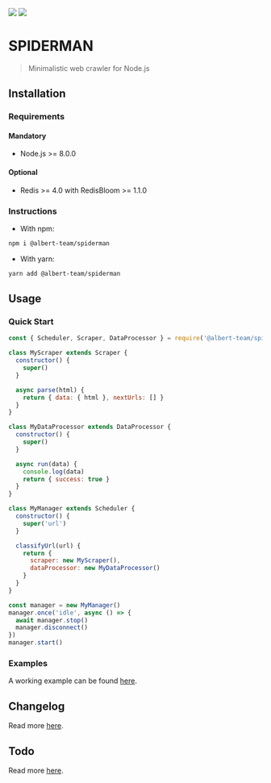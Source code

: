 [![](https://img.shields.io/github/license/albert-team/spiderman.svg?style=flat-square)](https://github.com/albert-team/spiderman)
[![](https://img.shields.io/npm/v/@albert-team/spiderman/latest.svg?style=flat-square)](https://www.npmjs.com/package/@albert-team/spiderman)

# SPIDERMAN

> Minimalistic web crawler for Node.js

## Installation

### Requirements

#### Mandatory

- Node.js >= 8.0.0

#### Optional

- Redis >= 4.0 with RedisBloom >= 1.1.0

### Instructions

- With npm:

```bash
npm i @albert-team/spiderman
```

- With yarn:

```bash
yarn add @albert-team/spiderman
```

## Usage

### Quick Start

```js
const { Scheduler, Scraper, DataProcessor } = require('@albert-team/spiderman')

class MyScraper extends Scraper {
  constructor() {
    super()
  }

  async parse(html) {
    return { data: { html }, nextUrls: [] }
  }
}

class MyDataProcessor extends DataProcessor {
  constructor() {
    super()
  }

  async run(data) {
    console.log(data)
    return { success: true }
  }
}

class MyManager extends Scheduler {
  constructor() {
    super('url')
  }

  classifyUrl(url) {
    return {
      scraper: new MyScraper(),
      dataProcessor: new MyDataProcessor()
    }
  }
}

const manager = new MyManager()
manager.once('idle', async () => {
  await manager.stop()
  manager.disconnect()
})
manager.start()
```

### Examples

A working example can be found [here](https://github.com/albert-team/spiderman/blob/master/tests/index.js).

## Changelog

Read more [here](https://github.com/albert-team/spiderman/blob/master/CHANGELOG.md).

## Todo

Read more [here](https://github.com/albert-team/spiderman/blob/master/TODO.md).
